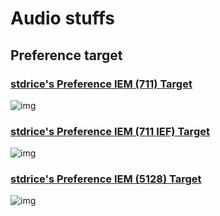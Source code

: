 # Audio stuffs
## Preference target
### [stdrice's Preference IEM (711) Target](stdrice%20Preference%20IEM%20(711).txt)
![img](https://files.catbox.moe/w5lgxm.png)

### [stdrice's Preference IEM (711 IEF) Target](stdrice%20Preference%20IEM%20%28711%20IEF%29.txt)
![img](https://files.catbox.moe/tckmhr.png)

### [stdrice's Preference IEM (5128) Target](stdrice%20Preference%20IEM%20(5128).txt)
![img](https://files.catbox.moe/2vtuuz.png)
